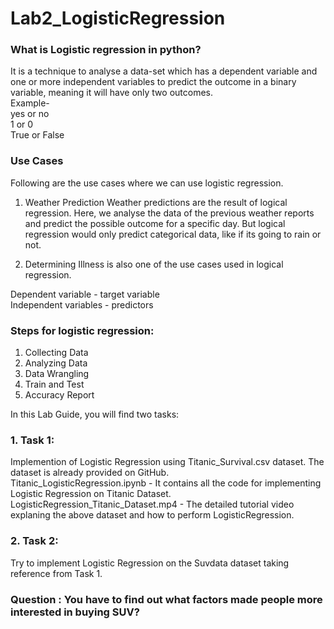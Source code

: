# Lab2_LogisticRegression

### What is Logistic regression in python? <br> 
It is a technique to analyse a data-set which has a dependent variable and one or more independent variables to predict the outcome in a binary variable, meaning it will have only two outcomes. <br>
Example- <br>
yes or no <br>
1 or 0 <br>
True or False <br>

### Use Cases

Following are the use cases where we can use logistic regression.

1. Weather Prediction
   Weather predictions are the result of logical regression.
   Here, we analyse the data of the previous weather reports and predict the possible outcome for a specific day.
   But logical regression would only predict categorical data, like if its going to rain or not.

2. Determining Illness is also one of the use cases used in logical regression. 


Dependent variable - target variable <br>
Independent variables -  predictors <br>


### Steps for logistic regression:

1. Collecting Data                                                   
2. Analyzing Data                                         
3. Data Wrangling
4. Train and Test                      
5. Accuracy Report


In this Lab Guide, you will find two tasks:
### 1. Task 1:<br>
Implemention of Logistic Regression using Titanic_Survival.csv dataset. The dataset is already provided on GitHub. <br>
Titanic_LogisticRegression.ipynb - It contains all the code for implementing Logistic Regression on Titanic Dataset. <br>
LogisticRegression_Titanic_Dataset.mp4 - The detailed tutorial video explaning the above dataset and how to perform LogisticRegression.<br>


### 2. Task 2: <br>
Try to implement Logistic Regression on the Suvdata dataset taking reference from Task 1.  

### Question : You have to find out what factors made people more interested in buying SUV?






